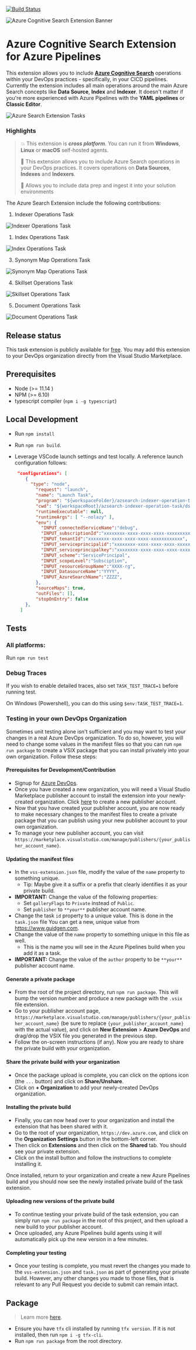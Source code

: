 [![Build Status](https://dev.azure.com/joalmeid/azsearch-ado-extension/_apis/build/status/azsearch-ado-extension-CICD?branchName=master)](https://dev.azure.com/joalmeid/azsearch-ado-extension/_build/latest?definitionId=165&branchName=master)

![Azure Cognitive Search Extension Banner](https://user-images.githubusercontent.com/4800035/78379034-b3953d80-75c9-11ea-940d-3b64ac3d4c60.png "Azure Cognitive Search Extension Banner")
# Azure Cognitive Search Extension for Azure Pipelines

This extension allows you to include [**Azure Cognitive Search**](https://docs.microsoft.com/en-us/azure/search/) operations within your DevOps practices - specifically, in your CICD pipelines. Currently the extension includes all main operations around the main Azure Search concepts like **Data Source**, **Index** and **Indexer**.
It doesn't matter if you're more experienced with Azure Pipelines with the **YAML pipelines** or **Classic Editor**.

![Azure Search Extension Tasks](https://user-images.githubusercontent.com/4800035/80922841-8928d280-8d77-11ea-844a-743f206f76f8.png)

### Highlights ###
> :boom: This extension is ***cross platform***. You can run it from **Windows**, **Linux** or **macOS** self-hosted agents.
>
> :muscle: This extension allows you to include Azure Search operations in your DevOps practices. It covers operations on **Data Sources**, **Indexes** and **Indexers**.
>
> :rocket: Allows you to include data prep and ingest it into your solution environments

The Azure Search Extension include the following contributions:

1. Indexer Operations Task

![Indexer Operations Task](https://user-images.githubusercontent.com/4800035/80950487-de9fc680-8ded-11ea-9378-4f11525ebf33.png)

1. Index Operations Task

![Index Operations Task](https://user-images.githubusercontent.com/4800035/80923145-947cfd80-8d79-11ea-9755-4c579932bd3a.png)

3. Synonym Map Operations Task

![Synonym Map Operations Task](https://user-images.githubusercontent.com/4800035/80923147-95ae2a80-8d79-11ea-8363-25319b243209.png)

4. Skillset Operations Task

![Skillset Operations Task](https://user-images.githubusercontent.com/4800035/80923146-95ae2a80-8d79-11ea-8611-ae7e354034bb.png)

5. Document Operations Task

![Document Operations Task](https://user-images.githubusercontent.com/4800035/80923148-95ae2a80-8d79-11ea-98cb-ffa3bb047a30.png)


## Release status

This task extension is publicly available for [free](https://marketplace.visualstudio.com/items?itemName=joalmeid.azsearch-ado-extension). You may add this extension to your DevOps organization directly from the Visual Studio Marketplace.

## Prerequisites

- Node (>= 11.14 )
- NPM (>= 6.10)
- typescript compiler (`npm i -g typescript`)

## Local Development

- Run `npm install`
- Run `npm run build`.
- Leverage VSCode launch settings and test locally. A reference launch configuration follows:
  
  ```json
   "configurations": [
      {
        "type": "node",
          "request": "launch",
          "name": "Launch Task",
          "program": "${workspaceFolder}/azsearch-indexer-operation-task/dsoperationV1/main.js",
          "cwd": "${workspaceRoot}/azsearch-indexer-operation-task/dsoperationV1",
          "runtimeExecutable": null,
          "runtimeArgs": [ "--nolazy" ],
          "env": {
            "INPUT_connectedServiceName":"debug",
            "INPUT_subscriptionId":"xxxxxxxx-xxxx-xxxx-xxxx-xxxxxxxxxxxx",
            "INPUT_tenantId":"xxxxxxxx-xxxx-xxxx-xxxx-xxxxxxxxxxxx",
            "INPUT_serviceprincipalid":"xxxxxxxx-xxxx-xxxx-xxxx-xxxxxxxxxxxx",
            "INPUT_serviceprincipalkey":"xxxxxxxx-xxxx-xxxx-xxxx-xxxxxxxxxxxx",
            "INPUT_scheme":"ServicePrincipal",
            "INPUT_scopeLevel":"Subsciption",
            "INPUT_resourceGroupName":"XXXX-rg",
            "INPUT_DatasourceName":"YYYY",
            "INPUT_AzureSearchName":"ZZZZ",
          },
          "sourceMaps": true,
          "outFiles": [],
          "stopOnEntry": false
      },
    ]
  ```

## Tests

### All platforms:

Run `npm run test`

### Debug Traces

If you wish to enable detailed traces, also set `TASK_TEST_TRACE=1` before running test.

On Windows (Powershell), you can do this using `$env:TASK_TEST_TRACE=1`.

### Testing in your own DevOps Organization

Sometimes unit testing alone isn't sufficient and you may want to test your changes in a real Azure DevOps organization. To do so, however, you will need to change some values in the manifest files so that you can run `npm run package` to create a VSIX package that you can install privately into your own organization. Follow these steps:

#### Prerequisites for Development/Contribution

- Signup for [Azure DevOps](https://azure.microsoft.com/en-us/services/devops/).
- Once you have created a new organization, you will need a Visual Studio Marketplace publisher account to install the extension into your newly-created organization. Click [here](https://marketplace.visualstudio.com/manage/createpublisher) to create a new publisher account.
- Now that you have created your publisher account, you are now ready to make necessary changes to the manifest files to create a private package that you can publish using your new publisher account to your own organization.
- To manage your new publisher account, you can visit `https://marketplace.visualstudio.com/manage/publishers/{your_publisher_account_name}`.

#### Updating the manifest files

- In the `vss-extension.json` file, modify the value of the `name` property to something unique.
  - Tip: Maybe give it a suffix or a prefix that clearly identifies it as your private build.
- **IMPORTANT:** Change the value of the following properties:
  - Set `galleryFlags` to `Private` instead of `Public`.
  - Set `publisher` to `**your**` publisher account name.
- Change the task `id` property to a unique value. This is done in the `task.json` file You can get a new, unique value from https://www.guidgen.com.
- Change the value of the `name` property to something unique in this file as well.
  - This is the name you will see in the Azure Pipelines build when you add it as a task.
- **IMPORTANT:** Change the value of the `author` property to be `**your**` publisher account name.

#### Generate a private package

- From the root of the project directory, run `npm run package`. This will bump the version number and produce a new package with the `.vsix` file extension.
- Go to your publisher account page, `https://marketplace.visualstudio.com/manage/publishers/{your_publisher_account_name}` (be sure to replace `{your_publisher_account_name}` with the actual value), and click on **New Extension** > **Azure DevOps** and drag/drop the VSIX file you generated in the previous step.
- Follow the on-screen instructions (if any). Now you are ready to share the private build with your organization.

#### Share the private build with your organization

- Once the package upload is complete, you can click on the options icon (the `...` button) and click on **Share/Unshare**.
- Click on **+ Organization** to add your newly-created DevOps organization.

#### Installing the private build

- Finally, you can now head over to your organization and install the extension that has been shared with it.
- Go to the root of your organization, `https://dev.azure.com`, and click on the **Organization Settings** button in the bottom-left corner.
- Then click on **Extensions** and then click on the **Shared** tab. You should see your private extension.
- Click on the install button and follow the instructions to complete installing it.

Once installed, return to your organization and create a new Azure Pipelines build and you should now see the newly installed private build of the task extension.

#### Uploading new versions of the private build

- To continue testing your private build of the task extension, you can simply run `npm run package` in the root of this project, and then upload a new build to your publisher account.
- Once uploaded, any Azure Pipelines build agents using it will automatically pick up the new version in a few minutes.

#### Completing your testing

- Once your testing is complete, you must revert the changes you made to the `vss-extension.json` and `task.json` as part of generating your private build. However, any other changes you made to those files, that is relevant to any Pull Request you decide to submit can remain intact.

## Package

> Learn more [here](https://docs.microsoft.com/en-us/azure/devops/extend/develop/add-build-task?view=azure-devops#step-4-package-your-extension).

- Ensure you have `tfx` cli installed by running `tfx version`. If it is not installed, then run `npm i -g tfx-cli`.
- Run `npm run package` from the root directory.